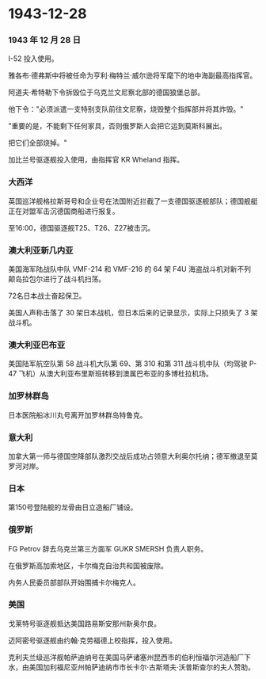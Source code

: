 # 1943-12-28

### 1943 年 12 月 28 日

I-52 投入使用。

雅各布·德弗斯中将被任命为亨利·梅特兰·威尔逊将军麾下的地中海副最高指挥官。

阿道夫·希特勒下令拆毁位于乌克兰文尼察北部的德国狼堡总部。

他下令："必须派遣一支特别支队前往文尼察，烧毁整个指挥部并将其炸毁。"

"重要的是，不能剩下任何家具，否则俄罗斯人会把它运到莫斯科展出。

把它们全部烧掉。"

加比兰号驱逐舰投入使用，由指挥官 KR Wheland 指挥。

### 大西洋

英国巡洋舰格拉斯哥号和企业号在法国附近拦截了一支德国驱逐舰部队；德国舰艇正在对盟军击沉德国商船进行报复。

至16:00，德国驱逐舰T25、T26、Z27被击沉。

### 澳大利亚新几内亚

美国海军陆战队中队 VMF-214 和 VMF-216 的 64 架 F4U
海盗战斗机对新不列颠岛拉包尔进行了战斗机扫荡。

72名日本战士奋起保卫。

美国人声称击落了 30 架日本战机，但日本后来的记录显示，实际上只损失了 3
架战斗机。

### 澳大利亚巴布亚

美国陆军航空队第 58 战斗机大队第 69、第 310 和第 311 战斗机中队（均驾驶
P-47 飞机）从澳大利亚布里斯班转移到澳属巴布亚的多博杜拉机场。

### 加罗林群岛

日本医院船冰川丸号离开加罗林群岛特鲁克。

### 意大利

加拿大第一师与德国空降部队激烈交战后成功占领意大利奥尔托纳；德军撤退至莫罗河对岸。

### 日本

第150号登陆舰的龙骨由日立造船厂铺设。

### 俄罗斯

FG Petrov 辞去乌克兰第三方面军 GUKR SMERSH 负责人职务。

在俄罗斯高加索地区，卡尔梅克自治共和国被废除。

内务人民委员部部队开始围捕卡尔梅克人。

### 美国

戈莱特号驱逐舰抵达美国路易斯安那州新奥尔良。

迈阿密号驱逐舰由约翰·克劳福德上校指挥，投入使用。

克利夫兰级巡洋舰帕萨迪纳号在美国马萨诸塞州昆西市的伯利恒福尔河造船厂下水，由美国加利福尼亚州帕萨迪纳市市长卡尔·古斯塔夫·沃普斯查尔的夫人赞助。